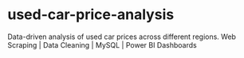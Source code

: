 # used-car-price-analysis
Data-driven analysis of used car prices across different regions. Web Scraping | Data Cleaning | MySQL | Power BI Dashboards

